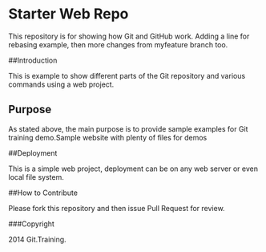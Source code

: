 # Starter Web Repo

This repository is for showing how Git and GitHub work.
Adding a line for rebasing example, then 
more changes from myfeature branch too.

##Introduction

This is example to show different parts of the Git repository and various commands using a web project.

## Purpose

As stated above, the main purpose is to provide sample examples for Git training demo.Sample website with plenty of files for demos

##Deployment

This is a simple web project, deployment can be on any web server or even local file system.

##How to Contribute

Please fork this repository and then issue Pull Request for review.

###Copyright

2014 Git.Training.